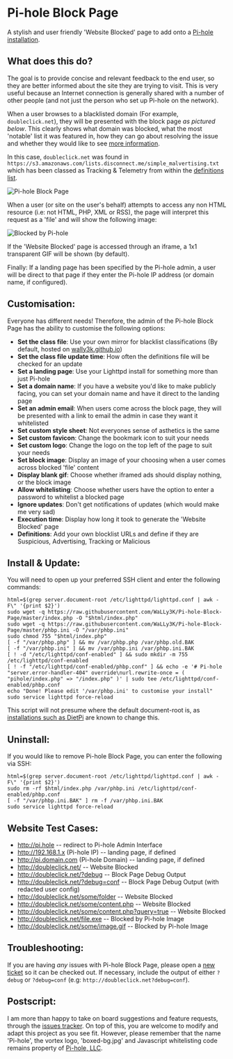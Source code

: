 # Pi-hole Block Page
A stylish and user friendly 'Website Blocked' page to add onto a [Pi-hole installation](https://pi-hole.net).

## What does this do?
The goal is to provide concise and relevant feedback to the end user, so they are better informed about the site they are trying to visit. This is very useful because an Internet connection is generally shared with a number of other people (and not just the person who set up Pi-hole on the network).

When a user browses to a blacklisted domain (For example, `doubleclick.net`), they will be presented with the block page *as pictured below*. This clearly shows what domain was blocked, what the most 'notable' list it was featured in, how they can go about resolving the issue and whether they would like to see [more information](http://i.imgur.com/KIn6Yxp.png).

In this case, `doubleclick.net` was found in `https://s3.amazonaws.com/lists.disconnect.me/simple_malvertising.txt` which has been classed as Tracking & Telemetry from within the [definitions list](https://github.com/WaLLy3K/wally3k.github.io/blob/master/classification.ini).

![Pi-hole Block Page](http://i.imgur.com/t30mis4.png)

When a user (or site on the user's behalf) attempts to access any non HTML resource (i.e: not HTML, PHP, XML or RSS), the page will interpret this request as a 'file' and will show the following image:

![Blocked by Pi-hole](https://wally3k.github.io/style/blocked.svg)

If the 'Website Blocked' page is accessed through an iframe, a 1x1 transparent GIF will be shown (by default).

Finally: If a landing page has been specified by the Pi-hole admin, a user will be direct to that page if they enter the Pi-hole IP address (or domain name, if configured).

## Customisation:
Everyone has different needs! Therefore, the admin of the Pi-hole Block Page has the ability to customise the following options:

* **Set the class file**: Use your own mirror for blacklist classifications (By default, hosted on [wally3k.github.io](https://github.com/WaLLy3K/wally3k.github.io/blob/master/classification.ini))
* **Set the class file update time**: How often the definitions file will be checked for an update
* **Set a landing page**: Use your Lighttpd install for something more than just Pi-hole
* **Set a domain name**: If you have a website you'd like to make publicly facing, you can set your domain name and have it direct to the landing page
* **Set an admin email**: When users come across the block page, they will be presented with a link to email the admin in case they want it whitelisted
* **Set custom style sheet**: Not everyones sense of asthetics is the same
* **Set custom favicon**: Change the bookmark icon to suit your needs
* **Set custom logo**: Change the logo on the top left of the page to suit your needs
* **Set block image**: Display an image of your choosing when a user comes across blocked 'file' content
* **Display blank gif**: Choose whether iframed ads should display nothing, or the block image
* **Allow whitelisting**: Choose whether users have the option to enter a password to whitelist a blocked page
* **Ignore updates**: Don't get notifications of updates (which would make me very sad)
* **Execution time**: Display how long it took to generate the 'Website Blocked' page
* **Definitions**: Add your own blocklist URLs and define if they are Suspicious, Advertising, Tracking or Malicious

## Install & Update:
You will need to open up your preferred SSH client and enter the following commands:

````
html=$(grep server.document-root /etc/lighttpd/lighttpd.conf | awk -F\" '{print $2}')
sudo wget -q https://raw.githubusercontent.com/WaLLy3K/Pi-hole-Block-Page/master/index.php -O "$html/index.php"
sudo wget -q https://raw.githubusercontent.com/WaLLy3K/Pi-hole-Block-Page/master/phbp.ini -O "/var/phbp.ini"
sudo chmod 755 "$html/index.php"
[ -f "/var/phbp.php" ] && mv /var/phbp.php /var/phbp.old.BAK
[ -f "/var/phbp.ini" ] && mv /var/phbp.ini /var/phbp.ini.BAK
[ ! -d "/etc/lighttpd/conf-enabled" ] && sudo mkdir -m 755 /etc/lighttpd/conf-enabled
[ ! -f "/etc/lighttpd/conf-enabled/phbp.conf" ] && echo -e '# Pi-hole "server.error-handler-404" override\nurl.rewrite-once = ( "pihole/index.php" => "/index.php" )' | sudo tee /etc/lighttpd/conf-enabled/phbp.conf
echo "Done! Please edit '/var/phbp.ini' to customise your install"
sudo service lighttpd force-reload
````

This script will not presume where the default document-root is, as [installations such as DietPi](https://github.com/Fourdee/DietPi/blob/master/dietpi/dietpi-software#L3552) are known to change this.

## Uninstall:
If you would like to remove Pi-hole Block Page, you can enter the following via SSH:

````
html=$(grep server.document-root /etc/lighttpd/lighttpd.conf | awk -F\" '{print $2}')
sudo rm -rf $html/index.php /var/phbp.ini /etc/lighttpd/conf-enabled/phbp.conf
[ -f "/var/phbp.ini.BAK" ] rm -f /var/phbp.ini.BAK
sudo service lighttpd force-reload
````

## Website Test Cases:

* http://pi.hole -- redirect to Pi-hole Admin Interface
* http://192.168.1.x (Pi-hole IP) -- landing page, if defined
* http://pi.domain.com (Pi-hole Domain) -- landing page, if defined
* http://doubleclick.net/ -- Website Blocked
* http://doubleclick.net/?debug -- Block Page Debug Output
* http://doubleclick.net/?debug=conf -- Block Page Debug Output (with redacted user config)
* http://doubleclick.net/some/folder -- Website Blocked
* http://doubleclick.net/some/content.php -- Website Blocked
* http://doubleclick.net/some/content.php?query=true -- Website Blocked
* http://doubleclick.net/file.exe -- Blocked by Pi-hole Image
* http://doubleclick.net/some/image.gif -- Blocked by Pi-hole Image
 
 
## Troubleshooting:
If you are having *any* issues with Pi-hole Block Page, please open a [new ticket](https://github.com/WaLLy3K/Pi-hole-Block-Page/issues) so it can be checked out. If necessary, include the output of either `?debug` or `?debug=conf` (e.g: `http://doubleclick.net?debug=conf`).

 
## Postscript:

I am more than happy to take on board suggestions and feature requests, through the [issues tracker](https://github.com/WaLLy3K/Pi-hole-Block-Page/issues). On top of this, you are welcome to modify and adapt this project as you see fit. However, please remember that the name 'Pi-hole', the vortex logo, 'boxed-bg.jpg' and Javascript whitelisting code remains property of [Pi-hole, LLC](https://pi-hole.net/).
